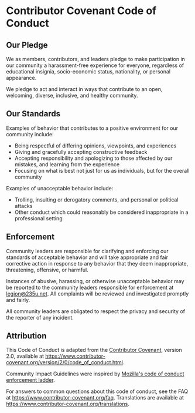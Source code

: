
# Contributor Covenant Code of Conduct

## Our Pledge

We as members, contributors, and leaders pledge to make participation in our community a harassment-free experience for everyone, regardless of educational insignia, socio-economic status, nationality, or personal appearance.

We pledge to act and interact in ways that contribute to an open, welcoming, diverse, inclusive, and healthy community.

## Our Standards

Examples of behavior that contributes to a positive environment for our community include:

* Being respectful of differing opinions, viewpoints, and experiences
* Giving and gracefully accepting constructive feedback
* Accepting responsibility and apologizing to those affected by our mistakes,
  and learning from the experience
* Focusing on what is best not just for us as individuals, but for the
  overall community

Examples of unacceptable behavior include:

* Trolling, insulting or derogatory comments, and personal or political attacks
* Other conduct which could reasonably be considered inappropriate in a professional setting

## Enforcement

Community leaders are responsible for clarifying and enforcing our standards of
acceptable behavior and will take appropriate and fair corrective action in
response to any behavior that they deem inappropriate, threatening, offensive,
or harmful.

Instances of abusive, harassing, or otherwise unacceptable behavior may be
reported to the community leaders responsible for enforcement at
legion@235u.net.
All complaints will be reviewed and investigated promptly and fairly.

All community leaders are obligated to respect the privacy and security of the
reporter of any incident.

## Attribution

This Code of Conduct is adapted from the [Contributor Covenant][homepage],
version 2.0, available at
https://www.contributor-covenant.org/version/2/0/code_of_conduct.html.

Community Impact Guidelines were inspired by [Mozilla's code of conduct
enforcement ladder](https://github.com/mozilla/diversity).

[homepage]: https://www.contributor-covenant.org

For answers to common questions about this code of conduct, see the FAQ at
https://www.contributor-covenant.org/faq. Translations are available at
https://www.contributor-covenant.org/translations.
